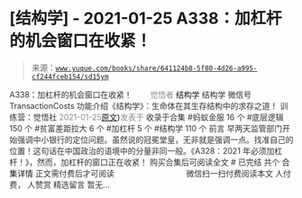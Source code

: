 # [结构学] - 2021-01-25 A338：加杠杆的机会窗口在收紧！

> 来源：[`www.yuque.com/books/share/641124b8-5f80-4d26-a995-cf244fceb154/sd15ym`](https://www.yuque.com/books/share/641124b8-5f80-4d26-a995-cf244fceb154/sd15ym)

<ne-p id="520f42f3293818f927861ebbd5b15da4_p_0" data-lake-id="520f42f3293818f927861ebbd5b15da4_p_0"><ne-text id="ubefdd003" style="color: rgb(51, 51, 51);">A338：加杠杆的机会窗口在收紧！</ne-text></ne-p> <ne-p id="cdb65352e57afc6389dd7ed64fd2fc34" data-lake-id="cdb65352e57afc6389dd7ed64fd2fc34"><ne-text id="u37687abc" ne-fontsize="12" style="color: rgb(255, 255, 255);">原创</ne-text><ne-text id="ufa86f3c1" style="color: rgb(140, 140, 140);">觉悟者</ne-text> <ne-text id="ua794c14e" ne-fontsize="14">结构学</ne-text></ne-p> <ne-p id="c83208169906cb1ff9539c4da1367dba" data-lake-id="c83208169906cb1ff9539c4da1367dba"><ne-text id="ufcc9d429" ne-fontsize="14" ne-bold="true" style="color: rgb(51, 51, 51);">结构学</ne-text></ne-p> <ne-p id="f5a1a04b0201ea87de18867856c8cddd" data-lake-id="f5a1a04b0201ea87de18867856c8cddd"><ne-text id="u55bd2211" ne-fontsize="14" style="color: rgb(51, 51, 51);">微信号</ne-text><ne-text id="u2902ec21" ne-fontsize="14" style="color: rgb(51, 51, 51);">TransactionCosts</ne-text></ne-p> <ne-p id="e9fdf16c3845e2728970ba2b80932852" data-lake-id="e9fdf16c3845e2728970ba2b80932852"><ne-text id="u1aba246a" ne-fontsize="14" style="color: rgb(51, 51, 51);">功能介绍</ne-text><ne-text id="uc47f2d2f" ne-fontsize="14" style="color: rgb(51, 51, 51);">《结构学》：生命体在其生存结构中的求存之道！ 训练营：觉悟社</ne-text></ne-p> <ne-p id="1fbe80957a89f25a16c0a4e2ce316b32" data-lake-id="1fbe80957a89f25a16c0a4e2ce316b32"><ne-text id="u077341be" style="color: rgb(140, 140, 140);">2021-01-25</ne-text>[<ne-text id="u020e1632" ne-fontsize="14">原文</ne-text>](https://mp.weixin.qq.com/s?__biz=MzIzMDYwOTM0Mg==&mid=2247485155&idx=1&sn=64150dffebcd42af4fabc29e145fc218&chksm=e8b19e32dfc61724820d009af4a07a1d22174ba51e61af0553235937475410c8bbee54fa81ad#rd))<ne-text id="u837bdd59" ne-fontsize="14" style="color: rgb(140, 140, 140);">发表于</ne-text></ne-p> <ne-p id="afa881497b42297ba906a606107f1c8b" data-lake-id="afa881497b42297ba906a606107f1c8b"><ne-text id="u0e782a94" style="color: rgb(51, 51, 51);">收录于合集</ne-text></ne-p> <ne-p id="97fdf80abe898abff91acf6cd17701f9" data-lake-id="97fdf80abe898abff91acf6cd17701f9"><ne-text id="u29f5db00" style="color: rgb(51, 51, 51);">#蚂蚁金服 16 个</ne-text></ne-p> <ne-p id="d0a3068d590991d0a64bb29ed6940c00" data-lake-id="d0a3068d590991d0a64bb29ed6940c00"><ne-text id="ubd33ad48" style="color: rgb(51, 51, 51);">#底层逻辑 150 个</ne-text></ne-p> <ne-p id="c65b19b957a37b7f27d9b599c0fbe4e6" data-lake-id="c65b19b957a37b7f27d9b599c0fbe4e6"><ne-text id="ud7c454f0" style="color: rgb(51, 51, 51);">#贫富差距拉大 6 个</ne-text></ne-p> <ne-p id="453e82757345d558c1276e289eec929b" data-lake-id="453e82757345d558c1276e289eec929b"><ne-text id="u4871c60e" style="color: rgb(51, 51, 51);">#加杠杆 5 个</ne-text></ne-p> <ne-p id="b7790b2d221633a552957876249fc65e" data-lake-id="b7790b2d221633a552957876249fc65e"><ne-text id="u516c4bca" style="color: rgb(51, 51, 51);">#结构学 110 个</ne-text></ne-p> <ne-p id="14200138eebcc8c015016de24ce9c5f2" data-lake-id="14200138eebcc8c015016de24ce9c5f2"><ne-text id="ua646f5c8" style="color: rgb(51, 51, 51);">前言</ne-text></ne-p> <ne-p id="1b17608b1b163f1a4e00c8d2c062e57a" data-lake-id="1b17608b1b163f1a4e00c8d2c062e57a"><ne-text id="ub4160539" style="color: rgb(51, 51, 51);">早两天监管部门开始强调中小银行的定位问题。虽然说的冠冕堂皇，无非就是强调一点。找准自己的位置！这句话在中国政治的语境中的分量非同一般。《A328：2021 年必须加杠杆！》，然而，加杠杆的窗口正在收紧！</ne-text></ne-p> <ne-p id="8f605585ee0e041594d470ba58a7c326" data-lake-id="8f605585ee0e041594d470ba58a7c326" ne-alignment="center"><ne-text id="u666bc31e" style="color: rgb(51, 51, 51);">购买合集后可阅读全文</ne-text></ne-p> <ne-p id="6daa3d9cfa0b688158d5320ea5a6fdfa" data-lake-id="6daa3d9cfa0b688158d5320ea5a6fdfa" ne-alignment="center"><ne-text id="u4ed6da45" style="color: rgb(51, 51, 51);">#</ne-text></ne-p> <ne-p id="72b9fa0d49de195ecde983dbb7e85e13" data-lake-id="72b9fa0d49de195ecde983dbb7e85e13" ne-alignment="center"><ne-text id="u572c9cc3" style="color: rgb(51, 51, 51);">已完结 共个</ne-text></ne-p> <ne-p id="52a58b16bb22e8721410df3f23b05411" data-lake-id="52a58b16bb22e8721410df3f23b05411" ne-alignment="center"><ne-text id="u6b437ac9" ne-fontsize="16">合集详情</ne-text></ne-p> <ne-p id="fc70c38c5c68852b4364bbf7ddd94772" data-lake-id="fc70c38c5c68852b4364bbf7ddd94772" ne-alignment="center"><ne-text id="u6a421d42" style="color: rgb(51, 51, 51);">正文需付费后才可阅读</ne-text></ne-p> <ne-p id="08bff883e652cddc67d51abde14deee5" data-lake-id="08bff883e652cddc67d51abde14deee5" ne-alignment="center"><ne-text id="uf54d58be" style="color: rgb(255, 255, 255);">加载中</ne-text></ne-p> <ne-p id="d47f22cfe056cf5734a31c7a98be90d0" data-lake-id="d47f22cfe056cf5734a31c7a98be90d0" ne-alignment="center"><ne-text id="u2a7c96ec" style="color: rgb(255, 255, 255);"> 微信豆购买</ne-text></ne-p> <ne-p id="34f3a82d77416192b3d288b42f1736d8" data-lake-id="34f3a82d77416192b3d288b42f1736d8" ne-alignment="center"><ne-text id="u95b40bd4" style="color: rgb(51, 51, 51);">微信扫一扫付费阅读本文</ne-text></ne-p> <ne-p id="1772415081b5cf4e3f5c70c716f0b946" data-lake-id="1772415081b5cf4e3f5c70c716f0b946" ne-alignment="center"><ne-text id="u6e768290" ne-fontsize="13" style="color: rgb(51, 51, 51);">人付费， 人赞赏</ne-text></ne-p> <ne-h3 id="8dOZm" data-lake-id="8dOZm"><ne-heading-ext><ne-heading-anchor></ne-heading-anchor><ne-heading-fold></ne-heading-fold></ne-heading-ext><ne-heading-content><ne-text id="u33edda42" ne-fontsize="16" style="color: rgb(51, 51, 51);">精选留言</ne-text></ne-heading-content></ne-h3> <ne-p id="22bf0708e98ffb25930c6136064f208a" data-lake-id="22bf0708e98ffb25930c6136064f208a"><ne-text id="u3be2855a" style="color: rgb(51, 51, 51);">暂无...</ne-text></ne-p>